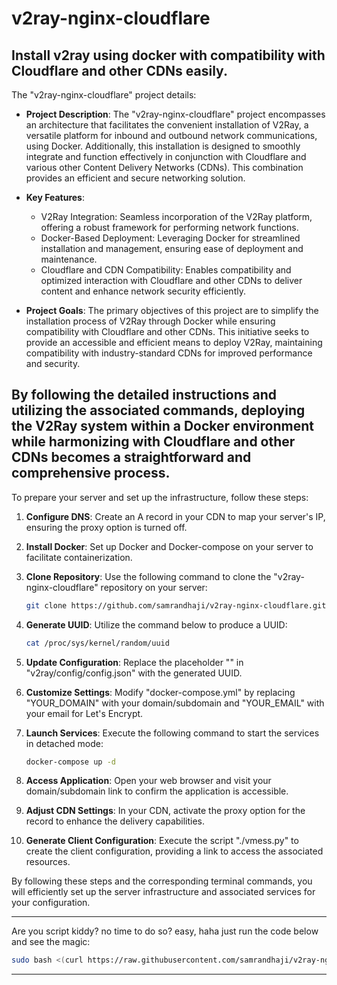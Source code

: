 # v2ray-nginx-cloudflare
Install v2ray using docker with compatibility with Cloudflare and other CDNs easily.
-------------------------------------------
The "v2ray-nginx-cloudflare" project details:

- **Project Description**: The "v2ray-nginx-cloudflare" project encompasses an architecture that facilitates the convenient installation of V2Ray, a versatile platform for inbound and outbound network communications, using Docker. Additionally, this installation is designed to smoothly integrate and function effectively in conjunction with Cloudflare and various other Content Delivery Networks (CDNs). This combination provides an efficient and secure networking solution.

- **Key Features**:
  - V2Ray Integration: Seamless incorporation of the V2Ray platform, offering a robust framework for performing network functions.
  - Docker-Based Deployment: Leveraging Docker for streamlined installation and management, ensuring ease of deployment and maintenance.
  - Cloudflare and CDN Compatibility: Enables compatibility and optimized interaction with Cloudflare and other CDNs to deliver content and enhance network security efficiently.
  
- **Project Goals**: The primary objectives of this project are to simplify the installation process of V2Ray through Docker while ensuring compatibility with Cloudflare and other CDNs. This initiative seeks to provide an accessible and efficient means to deploy V2Ray, maintaining compatibility with industry-standard CDNs for improved performance and security.

By following the detailed instructions and utilizing the associated commands, deploying the V2Ray system within a Docker environment while harmonizing with Cloudflare and other CDNs becomes a straightforward and comprehensive process.
-------------------------------------------------

To prepare your server and set up the infrastructure, follow these steps:

1. **Configure DNS**: Create an A record in your CDN to map your server's IP, ensuring the proxy option is turned off.

2. **Install Docker**: Set up Docker and Docker-compose on your server to facilitate containerization.

3. **Clone Repository**: Use the following command to clone the "v2ray-nginx-cloudflare" repository on your server:
    ```bash
    git clone https://github.com/samrandhaji/v2ray-nginx-cloudflare.git
    ```

4. **Generate UUID**: Utilize the command below to produce a UUID:
    ```bash
    cat /proc/sys/kernel/random/uuid
    ```

5. **Update Configuration**: Replace the placeholder "<UPSTREAM-UUID>" in "v2ray/config/config.json" with the generated UUID.

6. **Customize Settings**: Modify "docker-compose.yml" by replacing "YOUR_DOMAIN" with your domain/subdomain and "YOUR_EMAIL" with your email for Let's Encrypt.

7. **Launch Services**: Execute the following command to start the services in detached mode:
    ```bash
    docker-compose up -d
    ```

8. **Access Application**: Open your web browser and visit your domain/subdomain link to confirm the application is accessible.

9. **Adjust CDN Settings**: In your CDN, activate the proxy option for the record to enhance the delivery capabilities.

10. **Generate Client Configuration**: Execute the script "./vmess.py" to create the client configuration, providing a link to access the associated resources.

By following these steps and the corresponding terminal commands, you will efficiently set up the server infrastructure and associated services for your configuration.

-----------------------------
Are you script kiddy? no time to do so? easy, haha just run the code below and see the magic:

```bash
sudo bash <(curl https://raw.githubusercontent.com/samrandhaji/v2ray-nginx-cloudflare/main/easy-install.sh)
```

---------------------------

